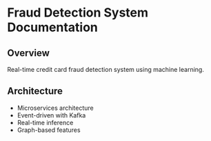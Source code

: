 # Fraud Detection System Documentation

## Overview
Real-time credit card fraud detection system using machine learning.

## Architecture
- Microservices architecture
- Event-driven with Kafka
- Real-time inference
- Graph-based features
